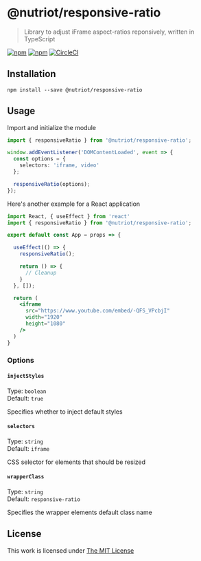 # @nutriot/responsive-ratio

> Library to adjust iFrame aspect-ratios reponsively, written in TypeScript

[![npm](https://flat.badgen.net/npm/license/@nutriot/responsive-ratio)](https://www.npmjs.org/package/@nutriot/responsive-ratio)
[![npm](https://flat.badgen.net/npm/v/@nutriot/responsive-ratio)](https://www.npmjs.org/package/@nutriot/responsive-ratio)
[![CircleCI](https://flat.badgen.net/circleci/github/nutriot/responsive-ratio)](https://circleci.com/gh/nutriot/responsive-ratio)

## Installation

`npm install --save @nutriot/responsive-ratio`

## Usage

Import and initialize the module

```ts
import { responsiveRatio } from '@nutriot/responsive-ratio';

window.addEventListener('DOMContentLoaded', event => {
  const options = {
    selectors: 'iframe, video'
  };

  responsiveRatio(options);
});
```

Here's another example for a React application

```jsx
import React, { useEffect } from 'react'
import { responsiveRatio } from '@nutriot/responsive-ratio';

export default const App = props => {

  useEffect(() => {
    responsiveRatio();

    return () => {
      // Cleanup
    }
  }, []);

  return (
    <iframe
      src="https://www.youtube.com/embed/-QFS_VPcbjI"
      width="1920"
      height="1080"
    />
  )
}
```

### Options

#### `injectStyles`

Type: `boolean`  
Default: `true`  

Specifies whether to inject default styles

#### `selectors`

Type: `string`  
Default: `iframe`  

CSS selector for elements that should be resized

#### `wrapperClass`

Type: `string`  
Default: `responsive-ratio` 

Specifies the wrapper elements default class name

## License

This work is licensed under [The MIT License](https://opensource.org/licenses/MIT)
